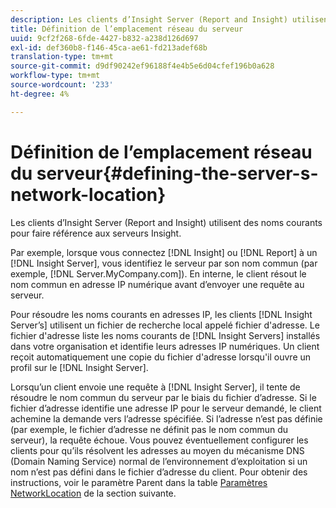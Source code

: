 ```yaml
---
description: Les clients d’Insight Server (Report and Insight) utilisent des noms courants pour faire référence aux serveurs Insight.
title: Définition de l’emplacement réseau du serveur
uuid: 9cf2f268-6fde-4427-b832-a238d126d697
exl-id: def360b8-f146-45ca-ae61-fd213adef68b
translation-type: tm+mt
source-git-commit: d9df90242ef96188f4e4b5e6d04cfef196b0a628
workflow-type: tm+mt
source-wordcount: '233'
ht-degree: 4%

---
```


# Définition de l’emplacement réseau du serveur{#defining-the-server-s-network-location}

Les clients d’Insight Server (Report and Insight) utilisent des noms courants pour faire référence aux serveurs Insight.

Par exemple, lorsque vous connectez [!DNL Insight] ou [!DNL Report] à un [!DNL Insight Server], vous identifiez le serveur par son nom commun (par exemple, [!DNL Server.MyCompany.com]). En interne, le client résout le nom commun en adresse IP numérique avant d’envoyer une requête au serveur.

Pour résoudre les noms courants en adresses IP, les clients [!DNL Insight Server’s] utilisent un fichier de recherche local appelé fichier d&#39;adresse. Le fichier d&#39;adresse liste les noms courants de [!DNL Insight Servers] installés dans votre organisation et identifie leurs adresses IP numériques. Un client reçoit automatiquement une copie du fichier d&#39;adresse lorsqu&#39;il ouvre un profil sur le [!DNL Insight Server].

Lorsqu’un client envoie une requête à [!DNL Insight Server], il tente de résoudre le nom commun du serveur par le biais du fichier d’adresse. Si le fichier d’adresse identifie une adresse IP pour le serveur demandé, le client achemine la demande vers l’adresse spécifiée. Si l’adresse n’est pas définie (par exemple, le fichier d’adresse ne définit pas le nom commun du serveur), la requête échoue. Vous pouvez éventuellement configurer les clients pour qu’ils résolvent les adresses au moyen du mécanisme DNS (Domain Naming Service) normal de l’environnement d’exploitation si un nom n’est pas défini dans le fichier d’adresse du client. Pour obtenir des instructions, voir le paramètre Parent dans la table [Paramètres NetworkLocation](../../../../../home/c-inst-svr/c-install-ins-svr/t-install-proc-inst-svr-dpu/c-svrs-ntwk-loc/c-ntwk-loc.md#concept-18587827cbd24805801caa86bc816e05) de la section suivante.
